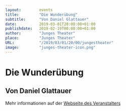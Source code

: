 ```yaml
---
layout:        events
title:         "Die Wunderübung"
subtitle:      "Von Daniel Glattauer"
date:          2019-03-01T20:00:00+01:00
publishdate:   2019-02-19T00:00:00+01:00
author:        "Junges Theater"
place:         "Junges Theater"
URL:           "/2019/03/01/20/00/jungestheater"
image:         "junges-theater-icon.png"
---
```


Die Wunderübung
===========

Von Daniel Glattauer
-----------



Mehr informationen auf der [Webseite des Veranstalters](../content/index.php?id=683)
